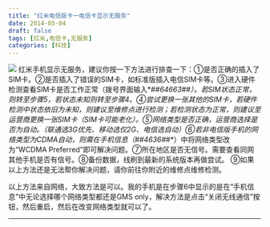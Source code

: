 ```yaml
---
title: "红米电信版卡一电信卡显示无服务"
date: 2014-05-04
draft: false
tags: [红米,电信卡,无服务]
categories: [科技]
---
```


![](/Content/upload/Img20140504/s_3ahpycsl_gtf.jpg) 红米手机显示无服务，建议你按一下方法进行排查一下：①是否正确的插入了SIM卡。②是否插入了错误的SIM卡，如标准版插入电信SIM卡等。③进入硬件检测查看SIM卡是否工作正常（拨号界面输入*#*#64663#*#*）。若SIM状态正常，则转至步骤5，若状态未知则转至步骤4。④尝试更换一张其他的SIM卡，若硬件检测中状态依旧为未知，则建议至维修点进行检测；若检测状态为正常，则建议至运营商更换一张SIM卡（SIM卡可能老化）。⑤网络类型是否正确，运营商选择是否为自动。（联通选3G优先、移动选仅2G、电信选自动）⑥若非电信版手机的网络类型为CDMA自动，则需在手机信息（*#*#4636#*#*）中将网络类型改为“WCDMA Preferred”即可解决问题。⑦所在地区是否无信号。需要查看同网其他手机是否有信号。⑧备份数据，线刷到最新的系统版本再做尝试。
⑨如果以上方法还是无法帮你解决问题，请你前往你附近的维修点维修检测。

以上方法来自网络，大致方法是可以。我的手机是在步骤6中显示的是在“手机信息”中无论选择哪个网络类型都还是GMS only，解决方法是点击“关闭无线通信”按钮，然后重启，然后在改变网络类型就可以了。
 
- - -
 